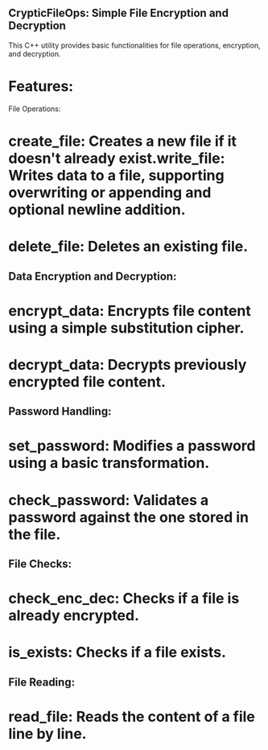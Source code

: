 ## CrypticFileOps: Simple File Encryption and Decryption
This C++ utility provides basic functionalities for file operations, encryption, and decryption.

# Features:
File Operations:

# create_file: Creates a new file if it doesn't already exist.write_file: Writes data to a file, supporting overwriting or appending and optional newline addition.
# delete_file: Deletes an existing file.

## Data Encryption and Decryption:

# encrypt_data: Encrypts file content using a simple substitution cipher.
# decrypt_data: Decrypts previously encrypted file content.
## Password Handling:

# set_password: Modifies a password using a basic transformation.
# check_password: Validates a password against the one stored in the file.
## File Checks:

# check_enc_dec: Checks if a file is already encrypted.
# is_exists: Checks if a file exists.
## File Reading:

# read_file: Reads the content of a file line by line.
